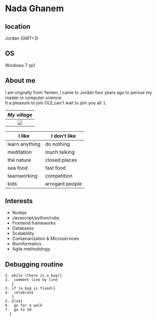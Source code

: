 
# Nada Ghanem

## location
Jordan (GMT+3)

## OS
Windows 7 sp1

## About me

I am orignally from Yemen, I came to Jordan four years ago to persue my master in computer science.  
It a pleasure to join OLE,can't wait to join you all :).

|*My village*|
|:--:|
|![](https://i.imgur.com/Kcq4mJd.jpg)

|I like| I don't like|
|------|-------------|
|learn anything|do nothing|
|meditation|much talking|
|the nature|closed places|
|sea food| fast food|
|teamworking| competition|
|kids| arrogant people|

## Interests 
   - Nodejs
   - Javascript/python/ruby
   - Frontend frameworks
   - Databases
   - Scalablility
   - Containarization & Microservices
   - Bioinformatics
   - Agile methodology
   
## Debugging routine
```
1. while (there is a bug){
2.  comment line by line
   }
3. if (a bug is fixed){
4.  celebrate
   }
5. else{
6.  go for a walk
7.  go to 10
  }
```
 
